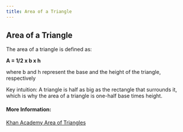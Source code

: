 ```yaml
---
title: Area of a Triangle
---
```

## Area of a Triangle
The area of a triangle is defined as: 

**A = 1/2 x b x h**

where b and h represent the base and the height of the triangle, respectively

Key intuition: A triangle is half as big as the rectangle that surrounds it, which is why the area of a triangle is one-half base times height.

#### More Information:
<!-- Please add any articles you think might be helpful to read before writing the article -->
[Khan Academy Area of Triangles](https://www.khanacademy.org/math/basic-geo/basic-geo-area-and-perimeter/area-triangle/a/area-of-triangle) 

